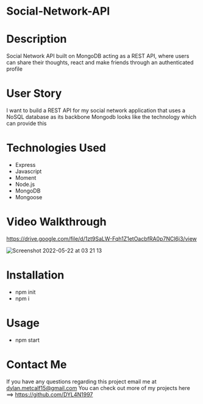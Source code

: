 # Social-Network-API

# Description
Social Network API built on MongoDB acting as a REST API, where users can share their thoughts, react and make friends through an authenticated profile

# User Story
I want to build a REST API for my social network application that uses a NoSQL database as its backbone
Mongodb looks like the technology which can provide this

# Technologies Used
- Express
- Javascript
- Moment
- Node.js
- MongoDB
- Mongoose

# Video Walkthrough
https://drive.google.com/file/d/1zt9SaLW-Fqh1Z1etOacbfRA0p7NCl6j3/view


![Screenshot 2022-05-22 at 03 21 13](https://user-images.githubusercontent.com/82978161/169675574-5a9c2f91-358a-4e22-b951-eee60f78027a.png)

# Installation
- npm init
- npm i

# Usage

- npm start

# Contact Me
If you have any questions regarding this project email me at dylan.metcalf15@gmail.com
You can check out more of my projects here ==> https://github.com/DYL4N1997 
